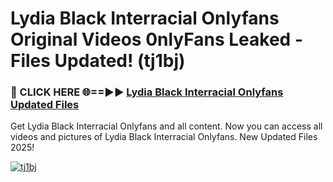 # Lydia Black Interracial Onlyfans Original Videos 0nlyFans Leaked - Files Updated! (tj1bj)

<h3>🔴 CLICK HERE 🌐==►► <a href="https://tinyurl.com/4seja8ks" rel="nofollow">Lydia Black Interracial Onlyfans Updated Files</a></h3>

Get Lydia Black Interracial Onlyfans and all content. Now you can access all videos and pictures of Lydia Black Interracial Onlyfans. New Updated Files 2025!

[![tj1bj](https://i.imgur.com/EWjZXRe.gif)](https://tinyurl.com/4seja8ks)
